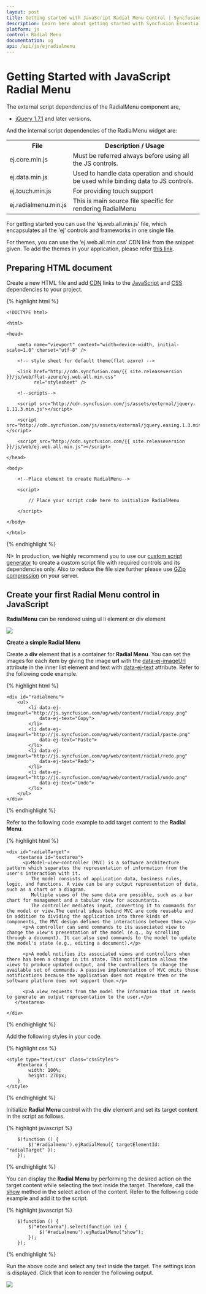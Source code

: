 ```yaml
---
layout: post
title: Getting started with JavaScript Radial Menu Control | Syncfusion
description: Learn here about getting started with Syncfusion Essential Studio JavaScript Radial Menu control, its elements, and more.
platform: js
control: Radial Menu
documentation: ug
api: /api/js/ejradialmenu
---
```


# Getting Started with JavaScript Radial Menu

The external script dependencies of the RadialMenu component are,

* [jQuery 1.7.1](http://jquery.com/) and later versions.

And the internal script dependencies of the RadialMenu widget are:

<table>
    <tr>
        <th>File </th>
        <th>Description / Usage </th>
    </tr>
    <tr>
        <td>ej.core.min.js</td>
        <td>Must be referred always before using all the JS controls.</td>
    </tr>
    <tr>
        <td>ej.data.min.js</td>
        <td>Used to handle data operation and should be used while binding data to JS controls.</td>
    </tr>
    <tr>
        <td>ej.touch.min.js</td>
        <td>For providing touch support</td>
    </tr>
    <tr>
        <td>ej.radialmenu.min.js</td>
        <td>This is main source file specific for rendering RadialMenu</td>
    </tr>
</table>

For getting started you can use the ‘ej.web.all.min.js’ file, which encapsulates all the 'ej' controls and frameworks in one single file.<br/> 

For themes, you can use the ‘ej.web.all.min.css’ CDN link from the snippet given. To add the themes in your application, please refer [this link](https://help.syncfusion.com/js/theming-in-essential-javascript-components#adding-specific-theme-to-your-application).


## Preparing HTML document

Create a new HTML file and add [CDN](https://help.syncfusion.com/js/cdn) links to the [JavaScript](https://help.syncfusion.com/js/dependencies) and [CSS](https://help.syncfusion.com/js/theming-in-essential-javascript-components) dependencies to your project.

{% highlight html %}

    <!DOCTYPE html>

    <html>

    <head>

        <meta name="viewport" content="width=device-width, initial-scale=1.0" charset="utf-8" />

        <!-- style sheet for default theme(flat azure) -->

        <link href="http://cdn.syncfusion.com/{{ site.releaseversion }}/js/web/flat-azure/ej.web.all.min.css"
              rel="stylesheet" />

        <!--scripts-->

        <script src="http://cdn.syncfusion.com/js/assets/external/jquery-1.11.3.min.js"></script>

        <script src="http://cdn.syncfusion.com/js/assets/external/jquery.easing.1.3.min.js"></script>

        <script src="http://cdn.syncfusion.com/{{ site.releaseversion }}/js/web/ej.web.all.min.js"></script>

    </head>

    <body>

        <!--Place element to create RadialMenu-->

        <script>

            // Place your script code here to initialize RadialMenu

        </script>

    </body>

    </html>

{% endhighlight %}

 N>  In production, we highly recommend you to use our [custom script generator](https://help.syncfusion.com/js/custom-script-generator#) to create a custom script file with required controls and its dependencies only. Also to reduce the file size further please use [GZip compression](https://developers.google.com/web/fundamentals/performance/optimizing-content-efficiency/optimize-encoding-and-transfer?hl=en#text-compression-with-gzip) on your server. 

## Create your first Radial Menu control in JavaScript

**RadialMenu** can be rendered using ul li element or div element      

![](getting-started_images\getting-started_img1.png)

**Create a simple Radial Menu**


Create a **div** element that is a container for **Radial Menu**. You can set the images for each item by giving the image **url** with the [data-ej-imageUrl](https://help.syncfusion.com/api/js/ejradialmenu#members:items-imageurl) attribute in the inner list element and text with [data-ej-text](https://help.syncfusion.com/api/js/ejradialmenu#members:items-text) attribute. Refer to the following code example.



{% highlight html %}

    <div id="radialmenu">
        <ul>
            <li data-ej-imageurl="http://js.syncfusion.com/ug/web/content/radial/copy.png"
                data-ej-text="Copy">
            </li>
            <li data-ej-imageurl="http://js.syncfusion.com/ug/web/content/radial/paste.png"
                data-ej-text="Paste">
            </li>
            <li data-ej-imageurl="http://js.syncfusion.com/ug/web/content/radial/redo.png"
                data-ej-text="Redo">
            </li>
            <li data-ej-imageurl="http://js.syncfusion.com/ug/web/content/radial/undo.png"
                data-ej-text="Undo">
            </li>
        </ul>
    </div>


{% endhighlight %}



Refer to the following code example to add target content to the **Radial Menu**.



{% highlight html %}


    <div id="radialTarget">
        <textarea id="textarea">
          <p>Model–view–controller (MVC) is a software architecture pattern which separates the representation of information from the user's interaction with it.
             The model consists of application data, business rules, logic, and functions. A view can be any output representation of data, such as a chart or a diagram.
             Multiple views of the same data are possible, such as a bar chart for management and a tabular view for accountants.
             The controller mediates input, converting it to commands for the model or view.The central ideas behind MVC are code reusable and in addition to dividing the application into three kinds of components, the MVC design defines the interactions between them.</p>
          <p>A controller can send commands to its associated view to change the view's presentation of the model (e.g., by scrolling through a document). It can also send commands to the model to update the model's state (e.g., editing a document).</p>

          <p>A model notifies its associated views and controllers when there has been a change in its state. This notification allows the views to produce updated output, and the controllers to change the available set of commands. A passive implementation of MVC omits these notifications because the application does not require them or the software platform does not support them.</p>

          <p>A view requests from the model the information that it needs to generate an output representation to the user.</p>
       </textarea>
    
    </div>

{% endhighlight %}

Add the following styles in your code.
    
{% highlight css %}

    <style type="text/css" class="cssStyles">
        #textarea {
            width: 100%;
            height: 270px;
        }
    </style>


{% endhighlight %}



Initialize **Radial Menu** control with the **div** element and set its target content in the script as follows.



{% highlight javascript %}
  
        $(function () {
            $('#radialmenu').ejRadialMenu({ targetElementId: "radialTarget" });
        });

{% endhighlight %}



You can display the **Radial Menu** by performing the desired action on the target content while selecting the text inside the target. Therefore, call the [show](https://help.syncfusion.com/api/js/ejradialmenu#methods:show) method in the select action of the content. Refer to the following code example and add it to the script.



{% highlight javascript %}

        $(function () {
            $("#textarea").select(function (e) {
                $('#radialmenu').ejRadialMenu("show");
            });
        });

{% endhighlight %}



Run the above code and select any text inside the target. The settings icon is displayed. Click that icon to render the following output.



![](getting-started_images\getting-started_img2.png)

